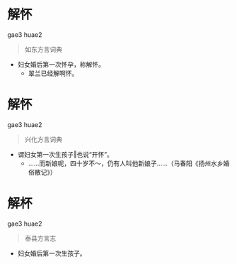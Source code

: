 # 解怀
gae3 huae2
> 如东方言词典
- 妇女婚后第一次怀孕，称解怀。
  - 翠兰已经解啊怀。

# 解怀
gae3 huae2
> 兴化方言词典
- 谓妇女第一次生孩子‖也说“开怀”。
  - ……而新娘呢，四十岁不～，仍有人叫他新娘子……（马春阳《扬州水乡婚俗散记》）

# 解杯
gae3 huae2
> 泰县方言志
- 妇女婚后第一次生孩子。
